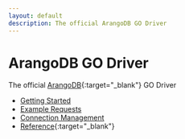 ```yaml
---
layout: default
description: The official ArangoDB GO Driver
---
```

# ArangoDB GO Driver

The official [ArangoDB](https://arangodb.com){:target="_blank"} GO Driver

- [Getting Started](go-getting-started.html)
- [Example Requests](go-example-requests.html)
- [Connection Management](go-connection-management.html)
- [Reference](https://godoc.org/github.com/arangodb/go-driver){:target="_blank"}
